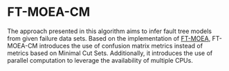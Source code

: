 # FT-MOEA-CM

The approach presented in this algorithm aims to infer fault tree models from given failure data sets. Based on the implementation of [FT-MOEA](https://gitlab.utwente.nl/fmt/fault-trees/ft-moea), FT-MOEA-CM introduces the use of confusion matrix metrics instead of metrics based on Minimal Cut Sets. Additionally, it introduces the use of parallel computation to leverage the availability of multiple CPUs.
